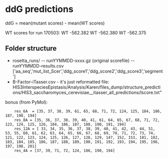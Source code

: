 ddG predictions
===============
ddG = mean(mutant scores) - mean(WT scores)

WT scores for run 170503:
                WT      -562.382
                WT      -562.380
                WT      -562.375


Folder structure
----------------
- rosetta_runs/
-- runYYMMDD-xxxx.gz  (original scorefile)
-- runYYMMDD-results.csv ['aa_seq','mut_list_Scer','ddg_score1','ddg_score2','ddg_score3','segment']
- B-Factor-iTasser.csv  -  it's just reformatted file:
        HIS3InterspeciesEpistasis/Analysis/Karen/files_dump/structure_predictions/HIS3_saccharomyces_cerevisiae__itasser_all_predictions/lscore.txt"



bonus (from PyMol):

        res_6A  = [35, 37, 38, 39, 61, 65, 68, 71, 72, 124, 125, 184, 186, 187, 190, 194]
        res_8A = [35, 36, 37, 38, 39, 40, 41, 61, 64, 65, 67, 68, 71, 72, 123, 124, 125, 126, 184, 186, 187, 188, 190, 191, 194]
        res_12A = [ 33, 34, 35, 36, 37, 38, 39, 40, 41, 42, 43, 44, 51, 53, 55, 60, 61, 62, 63, 64, 65, 66, 67, 68, 69, 70, 71, 72, 73, 74, 121, 122, 123, 124, 125, 126, 127, 128, 129, 147, 152, 153, 181, 182, 183, 184, 185, 186, 187, 188, 189, 190, 191, 192, 193, 194, 195, 196, 197, 198, 201]
        res_4A = [37, 39, 71, 72, 124, 186, 190, 194]


